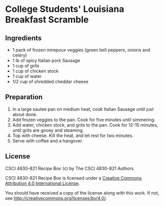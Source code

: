 # College Students' Louisiana Breakfast Scramble

## Ingredients

*  1 pack of frozen mirepoux veggies (green bell peppers, onions and celery)
*  1 lb of spicy Italian pork Sausage
*  1 cup of grits
*  1 cup of chicken stock
*  1 cup of water
*  1/2 cup of shredded cheddar cheese

## Preparation

1. In a large sautee pan on medium heat, cook Italian Sausage until just about done.
2. Add frozen veggies to the pan. Cook for five minutes until simmering.
3. Add water, chicken stock, and grits to the pan. Cook for 12-15 minutes, until grits are gooey and steaming.
4. Top with cheese. Kill the heat, and let rest for two minutes.
5. Serve with coffee and a hangover.

## License

CSCI 4830-821 Recipe Box (c) by The CSCI 4830-821 Authors

CSCI 4830-821 Recipe Box is licensed under a [Creative Commons Attribution 4.0
International License](http://creativecommons.org/licenses/by/4.0/).

You should have received a copy of the license along with this
work.  If not, see <http://creativecommons.org/licenses/by/4.0/>.
